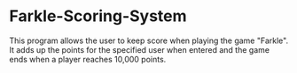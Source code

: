 # Farkle-Scoring-System
This program allows the user to keep score when playing the game "Farkle".
It adds up the points for the specified user when entered and the game ends when
a player reaches 10,000 points.
